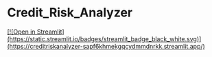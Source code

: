 # Credit_Risk_Analyzer
<div>  
  <a href="">[![Open in Streamlit](https://static.streamlit.io/badges/streamlit_badge_black_white.svg)](https://creditriskanalyzer-sapf6khmekgqcydmmdnrkk.streamlit.app/)</a>
</div>
